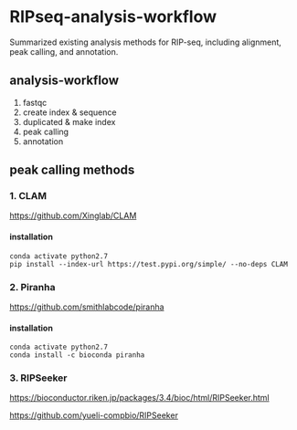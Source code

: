 # RIPseq-analysis-workflow
Summarized existing analysis methods for RIP-seq, including alignment, peak calling, and annotation.

<a id='section1'></a>
## analysis-workflow
1. fastqc
2. create index & sequence
3. duplicated & make index
4. peak calling
5. annotation

<a id='section1'></a>
## peak calling methods

### 1. CLAM
https://github.com/Xinglab/CLAM

#### installation
```
conda activate python2.7
pip install --index-url https://test.pypi.org/simple/ --no-deps CLAM
```

### 2. Piranha
https://github.com/smithlabcode/piranha

#### installation
```
conda activate python2.7
conda install -c bioconda piranha
```
### 3. RIPSeeker
https://bioconductor.riken.jp/packages/3.4/bioc/html/RIPSeeker.html

https://github.com/yueli-compbio/RIPSeeker
